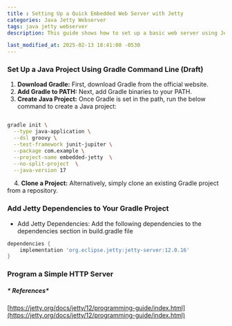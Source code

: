 ```yaml
---
title : Setting Up a Quick Embedded Web Server with Jetty
categories: Java Jetty Webserver
tags: java jetty webserver
description: This guide shows how to set up a basic web server using Jetty. It's a simple, step-by-step approach for getting a web server up and running quickly

last_modified_at: 2025-02-13 18:41:00 -0530
---
```


### Set Up a Java Project Using Gradle Command Line (Draft)

1. **Download Gradle:** First, download Gradle from the official website.
2. **Add Gradle to PATH:** Next, add Gradle binaries to your PATH.
3. **Create Java Project:** Once Gradle is set in the path, run the below command to create a Java project:
  
```bash

gradle init \
  --type java-application \
  --dsl groovy \
  --test-framework junit-jupiter \
  --package com.example \
  --project-name embedded-jetty  \
  --no-split-project  \
  --java-version 17

```

  &nbsp;&nbsp;&nbsp;&nbsp;4\. **Clone a Project:** Alternatively, simply clone an existing Gradle project from a repository.


### Add Jetty Dependencies to Your Gradle Project
- Add Jetty Dependencies: Add the following dependencies to the dependencies section in build.gradle file

```groovy
dependencies {
    implementation 'org.eclipse.jetty:jetty-server:12.0.16'
}
``` 
### Program a Simple HTTP Server








##### * References*
[https://jetty.org/docs/jetty/12/programming-guide/index.html](https://jetty.org/docs/jetty/12/programming-guide/index.html)

